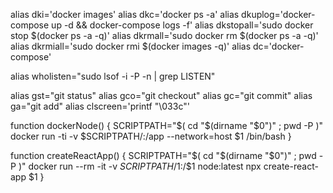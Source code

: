 alias dki='docker images'
alias dkc='docker ps -a'
alias dkuplog='docker-compose up -d && docker-compose logs -f'
alias dkstopall='sudo docker stop $(docker ps -a -q)'
alias dkrmall='sudo docker rm $(docker ps -a -q)'
alias dkrmiall='sudo docker rmi $(docker images -q)'
alias dc='docker-compose'

alias wholisten="sudo lsof -i -P -n | grep LISTEN"

alias gst="git status"
alias gco="git checkout"
alias gc="git commit"
alias ga="git add"
alias clscreen='printf "\033c"'

function dockerNode() {
SCRIPTPATH="$( cd "$(dirname "$0")" ; pwd -P )"
docker run -ti -v $SCRIPTPATH/:/app --network=host $1 /bin/bash 
}


function createReactApp() {
SCRIPTPATH="$( cd "$(dirname "$0")" ; pwd -P )"
docker run --rm -it -v $SCRIPTPATH/$1:/$1  node:latest npx create-react-app $1
}
 

